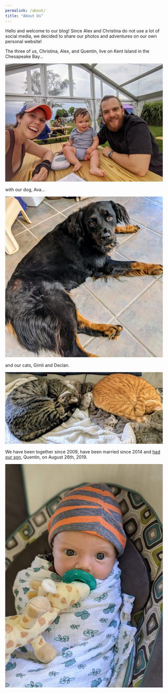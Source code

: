 ```yaml
---
permalink: /about/
title: "About Us"
---
```


Hello and welcome to our blog! Since Alex and Christina do not use a lot of social media, we decided to share our photos and adventures on our own personal website!

The three of us, Christina, Alex, and Quentin, live on Kent Island in the Chesapeake Bay...

![Picture Title](/assets/images/kentmorr.jpg)

with our dog, Ava...

![Ava at Carol's house](/assets/images/ava-floor.jpg)

and our cats, Gimli and Declan.

![Mirror cats](/assets/images/gimli-declan.jpg)

We have been together since 2009, have been married since 2014 and [had our son](https://www.mccoybowman.com/blog/a-wild-quentin-appears/), Quentin, on August 26th, 2019.

![Cutie patootie](/assets/images/Q_about.jpg)
